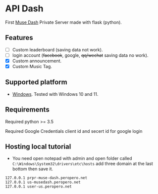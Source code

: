 # API Dash

First [Muse Dash](https://store.steampowered.com/app/774171/Muse_Dash/) Private Server made with flask (python).

## Features
- [ ] Custom leaderboard (saving data not work).
- [ ] login account (~~facebook~~, google, ~~qq/wechat~~ saving data no work).
- [x] Custom announcement.
- [x] Custom Music Tag.

## Supported platform
- [Windows](https://www.microsoft.com/en-us/windows). Tested with Windows 10 and 11.

## Requirements
Required python >= 3.5

Required Google Credentials client id and secert id for google login

## Hosting local tutorial
- You need open notepad with admin and open folder called `C:\Windows\System32\drivers\etc\hosts` add three domain at the last bottom then save it.
```text
127.0.0.1 prpr-muse-dash.peropero.net
127.0.0.1 us-musedash.peropero.net
127.0.0.1 user-us.peropero.net

